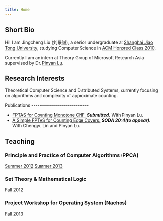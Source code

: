 ```yaml
---
title: Home
---
```


Short Bio
-----------------------------
Hi! I am Jingcheng Liu (刘景铖), a senior undergraduate at [Shanghai Jiao Tong University](http://www.sjtu.edu.cn/),
studying Computer Science in [ACM Honored Class 2010](http://acm.sjtu.edu.cn/).

Currently I am an intern at Theory Group of Microsoft Research Asia supervised by Dr. [Pinyan Lu](http://research.microsoft.com/en-us/people/pinyanl/).

Research Interests
-----------------------------
Theoretical Computer Science and Distributed Systems, currently focusing on algorithms and complexity of approximate counting.

<div class="colorli">
Publications
-----------------------------

* [FPTAS for Counting Monotone CNF.](http://arxiv.org/abs/1311.3728)
___Submitted.___
With Pinyan Lu. 
* [A Simple FPTAS for Counting Edge Covers.](http://arxiv.org/abs/1309.6115)
___SODA 2014(to appear).___
With Chengyu Lin and Pinyan Lu.
</div>

Teaching
-----------------------------
### Principle and Practice of Computer Algorithms (PPCA) 
[Summer 2012](http://acm.sjtu.edu.cn/ppca/wiki/Principle_and_Practice_of_Computer_Algorithms_(Summer_2012)) [Summer 2013](http://acm.sjtu.edu.cn/ppca/wiki/Principle_and_Practice_of_Computer_Algorithms_(Summer_2013))

### Set Theory & Mathematical Logic 
Fall 2012

### Project Workshop for Operating System (Nachos)
[Fall 2013](http://acm.sjtu.edu.cn/wiki/Nachos_2013)

